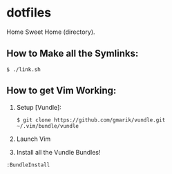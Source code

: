 dotfiles
========

Home Sweet Home (directory).

How to Make all the Symlinks:
-----------------------------
```
$ ./link.sh
```

How to get Vim Working:
-----------------------

1. Setup [Vundle]:

     ```
     $ git clone https://github.com/gmarik/vundle.git ~/.vim/bundle/vundle
     ```

2. Launch Vim

3. Install all the Vundle Bundles!

  ```vim
  :BundleInstall
  ```
